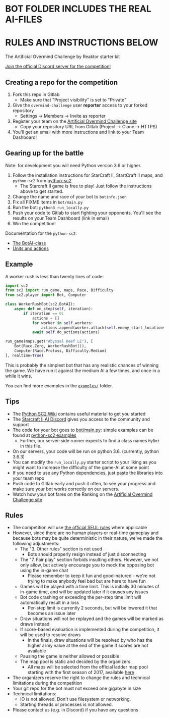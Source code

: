 # BOT FOLDER INCLUDES THE REAL AI-FILES

# RULES AND INSTRUCTIONS BELOW

The Artificial Overmind Challenge by Reaktor starter kit

[Join the official Discord server for the competition!](https://discord.gg/D9XEhWY)

## Creating a repo for the competition

1. Fork this repo in Gitlab
    * Make sure that "Project visibility" is set to "Private"
2. Give the `overmind-challenge` user **reporter** access to your forked repository
    * Settings -> Members -> Invite as reporter
3. Register your team on the [Artificial Overmind Challenge site](https://artificial-overmind.reaktor.com/)
    * Copy your repository URL from Gitlab (Project -> Clone -> HTTPS)
4. You'll get an email with more instructions and link to your Team Dashboard!

## Gearing up for the battle

Note: for development you will need Python version 3.6 or higher.

1. Follow the installation instructions for StarCraft II, StartCraft II maps, and `python-sc2` from [python-sc2](https://github.com/Dentosal/python-sc2/blob/master/README.md)
    * The Starcraft II game is free to play! Just follow the instructions above to get started.
2. Change the name and race of your bot to `botinfo.json`
3. Fix all FIXME items in `bot/main.py`
4. Run the bot: `python3 run_locally.py`
5. Push your code to Gitlab to start fighting your opponents. You'll see the results on your Team Dashboard (link in email)
7. Win the competition!

Documentation for the `python-sc2`:
- [The BotAI-class](https://github.com/Dentosal/python-sc2/wiki/The-BotAI-class)
- [Units and actions](https://github.com/Dentosal/python-sc2/wiki/Units-and-actions)

## Example

A worker rush is less than twenty lines of code:

```python
import sc2
from sc2 import run_game, maps, Race, Difficulty
from sc2.player import Bot, Computer

class WorkerRushBot(sc2.BotAI):
    async def on_step(self, iteration):
        if iteration == 0:
            actions = []
            for worker in self.workers:
                actions.append(worker.attack(self.enemy_start_locations[0]))
            await self.do_actions(actions)

run_game(maps.get("Abyssal Reef LE"), [
    Bot(Race.Zerg, WorkerRushBot()),
    Computer(Race.Protoss, Difficulty.Medium)
], realtime=True)
```

This is probably the simplest bot that has any realistic chances of winning the game. We have run it against the medium AI a few times, and once in a while it wins.

You can find more examples in the [`examples/`](/examples) folder.

## Tips

- The [Python SC2 Wiki](https://github.com/Dentosal/python-sc2/wiki) contains useful material to get you started
- The [Starcraft II AI Discord](https://discord.gg/D9XEhWY) gives you access to the community and support
- The code for your bot goes to [bot/main.py](bot/main.py): simple examples can be found at [python-sc2 examples](https://github.com/Dentosal/python-sc2/tree/master/examples)
  * Further, our server-side runner expects to find a class names `MyBot` in this file.
- On our servers, your code will be run on python 3.6. (currently, python 3.6.3)
- You can modify the `run_locally.py` starter script to your liking as you might want to increase the difficulty of the game-AI at some point
- If you need to use any Python dependencies, just paste the libraries into your team repo
- Push code to Gitlab early and push it often, to see your progress and make sure your bot works correctly on our servers.
- Watch how your bot fares on the Ranking on the [Artificial Overmind Challenge site](https://artificial-overmind.reaktor.com/)  

## Rules

- The competition will use [the official SEUL rules](https://seul.fi/e-urheilu/pelisaannot/turnaussaannot-starcraft-ii/#english-version) where applicable 
- However, since there are no human players or real-time gameplay and because bots may be quite deterministic in their nature, we've made the following adjustments:
  * The "3. Other rules" section is not used
    + Bots should properly resign instead of just disconnecting
  * The "7. Fair play" section forbids insulting others. However, we not only allow, but actively encourage you to mock the opposing bot using the in-game chat
    + Please remember to keep it fun and good-natured - we're not trying to make anybody feel bad but are here to have fun
  * Games will be played with a time limit. This is initially 30 minutes of in-game time, and will be updated later if it causes any issues
  * Bot code crashing or exceeding the per-step time limit will automatically result in a loss
    + Per-step limit is currently 2 seconds, but will be lowered it that becomes an issue later
  * Draw situations will not be replayed and the games will be marked as draws instead
  * If score-based evaluation is implemented during the competition, it will be used to resolve draws
    + In the finals, draw situations will be resolved by who has the higher army value at the end of the game if scores are not available
  * Pausing the game is neither allowed or possible
  * The map pool is static and decided by the organizers
    + All maps will be selected from the official ladder map pool starting with the first season of 2017, available [here](https://github.com/Blizzard/s2client-proto#map-packs)
- The organizers reserve the right to change the rules and technical limitations during the competition
- Your git repo for the bot must not exceed one gigabyte in size
- Technical limitations:
  * IO is not allowed. Don't use filesystem or networking.
  * Starting threads or processes is not allowed. 
- Please contact us (e.g. in Discord) if you have any questions


